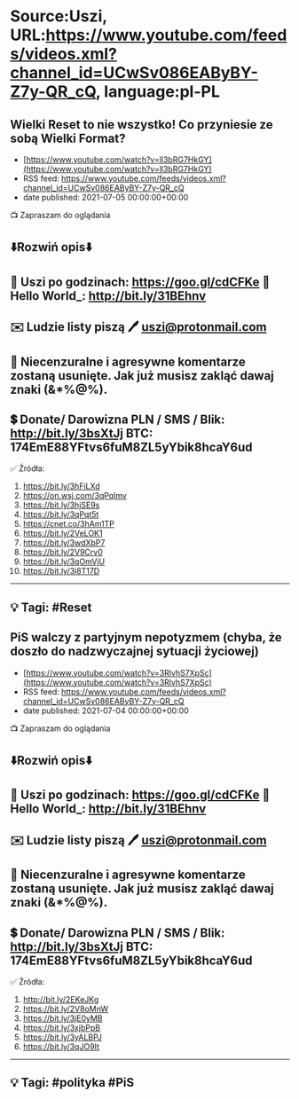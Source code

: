 # Source:Uszi, URL:https://www.youtube.com/feeds/videos.xml?channel_id=UCwSv086EAByBY-Z7y-QR_cQ, language:pl-PL

## Wielki Reset to nie wszystko! Co przyniesie ze sobą Wielki Format?
 - [https://www.youtube.com/watch?v=ll3bRG7HkGY](https://www.youtube.com/watch?v=ll3bRG7HkGY)
 - RSS feed: https://www.youtube.com/feeds/videos.xml?channel_id=UCwSv086EAByBY-Z7y-QR_cQ
 - date published: 2021-07-05 00:00:00+00:00

📺 Zapraszam do oglądania

⬇️Rozwiń opis⬇️
------------------------------------------------------------
👀 Uszi po godzinach: https://goo.gl/cdCFKe
👀 Hello World_: http://bit.ly/31BEhnv
------------------------------------------------------------
✉️ Ludzie listy piszą 
🖊️ uszi@protonmail.com
------------------------------------------------------------
👺 Niecenzuralne i agresywne komentarze zostaną usunięte.  Jak już musisz zakląć dawaj znaki (&*%@%).
------------------------------------------------------------
💲 Donate/ Darowizna
PLN / SMS / Blik: http://bit.ly/3bsXtJj
BTC: 174EmE88YFtvs6fuM8ZL5yYbik8hcaY6ud
-------------------------------------------------------------
✅ Źródła:
1. https://bit.ly/3hFiLXd
2. https://on.wsj.com/3qPqlmv
3. https://bit.ly/3hjSE9s
4. https://bit.ly/3qPqt5t
5. https://cnet.co/3hAm1TP
6. https://bit.ly/2VeLOK1
7. https://bit.ly/3wdXbP7
8. https://bit.ly/2V9Crv0
9. https://bit.ly/3qOmVjU
10. https://bit.ly/3i8T17D
---------------------------------------------------------------
💡 Tagi: #Reset
--------------------------------------------------------------

## PiS walczy z partyjnym nepotyzmem (chyba, że doszło do nadzwyczajnej sytuacji życiowej)
 - [https://www.youtube.com/watch?v=3RlvhS7XpSc](https://www.youtube.com/watch?v=3RlvhS7XpSc)
 - RSS feed: https://www.youtube.com/feeds/videos.xml?channel_id=UCwSv086EAByBY-Z7y-QR_cQ
 - date published: 2021-07-04 00:00:00+00:00

📺 Zapraszam do oglądania

⬇️Rozwiń opis⬇️
------------------------------------------------------------
👀 Uszi po godzinach: https://goo.gl/cdCFKe
👀 Hello World_: http://bit.ly/31BEhnv
------------------------------------------------------------
✉️ Ludzie listy piszą 
🖊️ uszi@protonmail.com
------------------------------------------------------------
👺 Niecenzuralne i agresywne komentarze zostaną usunięte.  Jak już musisz zakląć dawaj znaki (&*%@%).
------------------------------------------------------------
💲 Donate/ Darowizna
PLN / SMS / Blik: http://bit.ly/3bsXtJj
BTC: 174EmE88YFtvs6fuM8ZL5yYbik8hcaY6ud
-------------------------------------------------------------
✅ Źródła:
1. http://bit.ly/2EKeJKg
2. https://bit.ly/2V8oMnW
3. https://bit.ly/3jE0yMB
4. https://bit.ly/3xjbPpB
5. https://bit.ly/3yALBPJ
6. https://bit.ly/3qJO9It
-------------------------------------------------------------
💡 Tagi: #polityka #PiS
--------------------------------------------------------------

